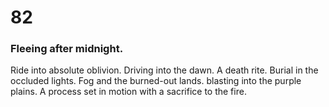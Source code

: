 # 82

### Fleeing after midnight.

Ride into absolute oblivion. Driving into the dawn. A death rite. Burial in the occluded lights. Fog and the burned-out lands. blasting into the purple plains. A process set in motion with a sacrifice to the fire.